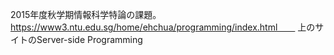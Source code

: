 2015年度秋学期情報科学特論の課題。　　
https://www3.ntu.edu.sg/home/ehchua/programming/index.html　　
上のサイトのServer-side Programming
